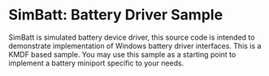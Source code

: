 SimBatt: Battery Driver Sample
======================================
SimBatt is simulated battery device driver, this source code is intended to demonstrate implementation of Windows battery driver interfaces. 
This is a KMDF based sample. You may use this sample as a starting point to implement a battery miniport specific to your needs.